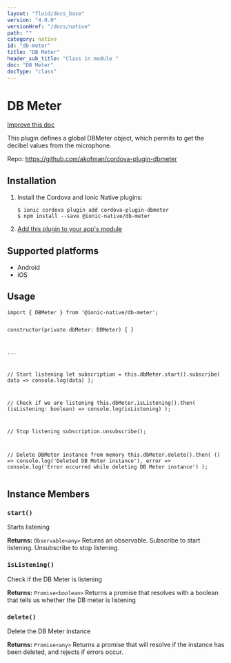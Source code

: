 ```yaml
---
layout: "fluid/docs_base"
version: "4.0.0"
versionHref: "/docs/native"
path: ""
category: native
id: "db-meter"
title: "DB Meter"
header_sub_title: "Class in module "
doc: "DB Meter"
docType: "class"
---
```


<h1 class="api-title">DB Meter</h1>

<a class="improve-v2-docs" href="http://github.com/ionic-team/ionic-native/edit/master/src/@ionic-native/plugins/db-meter/index.ts#L2">
  Improve this doc
</a>







<p>This plugin defines a global DBMeter object, which permits to get the decibel values from the microphone.</p>


<p>Repo:
  <a href="https://github.com/akofman/cordova-plugin-dbmeter">
    https://github.com/akofman/cordova-plugin-dbmeter
  </a>
</p>


<h2><a class="anchor" name="installation" href="#installation"></a>Installation</h2>
<ol class="installation">
  <li>Install the Cordova and Ionic Native plugins:<br>
    <pre><code class="nohighlight">$ ionic cordova plugin add cordova-plugin-dbmeter
$ npm install --save @ionic-native/db-meter
</code></pre>
  </li>
  <li><a href="https://ionicframework.com/docs/native/#Add_Plugins_to_Your_App_Module">Add this plugin to your app's module</a></li>
</ol>



<h2><a class="anchor" name="platforms" href="#platforms"></a>Supported platforms</h2>
<ul>
  <li>Android</li><li>iOS</li>
</ul>






<h2><a class="anchor" name="usage" href="#usage"></a>Usage</h2>
<pre><code class="lang-typescript">import { DBMeter } from &#39;@ionic-native/db-meter&#39;;

constructor(private dbMeter: DBMeter) { }

...


// Start listening
let subscription = this.dbMeter.start().subscribe(
  data =&gt; console.log(data)
);

// Check if we are listening
this.dbMeter.isListening().then(
  (isListening: boolean) =&gt; console.log(isListening)
);

// Stop listening
subscription.unsubscribe();

// Delete DBMeter instance from memory
this.dbMeter.delete().then(
  () =&gt; console.log(&#39;Deleted DB Meter instance&#39;),
  error =&gt; console.log(&#39;Error occurred while deleting DB Meter instance&#39;)
);
</code></pre>








<h2><a class="anchor" name="instance-members" href="#instance-members"></a>Instance Members</h2>
<h3><a class="anchor" name="start" href="#start"></a><code>start()</code></h3>




Starts listening


<div class="return-value" markdown="1">
  <i class="icon ion-arrow-return-left"></i>
  <b>Returns:</b> <code>Observable&lt;any&gt;</code> Returns an observable. Subscribe to start listening. Unsubscribe to stop listening.
</div><h3><a class="anchor" name="isListening" href="#isListening"></a><code>isListening()</code></h3>


Check if the DB Meter is listening


<div class="return-value" markdown="1">
  <i class="icon ion-arrow-return-left"></i>
  <b>Returns:</b> <code>Promise&lt;boolean&gt;</code> Returns a promise that resolves with a boolean that tells us whether the DB meter is listening
</div><h3><a class="anchor" name="delete" href="#delete"></a><code>delete()</code></h3>


Delete the DB Meter instance


<div class="return-value" markdown="1">
  <i class="icon ion-arrow-return-left"></i>
  <b>Returns:</b> <code>Promise&lt;any&gt;</code> Returns a promise that will resolve if the instance has been deleted, and rejects if errors occur.
</div>





